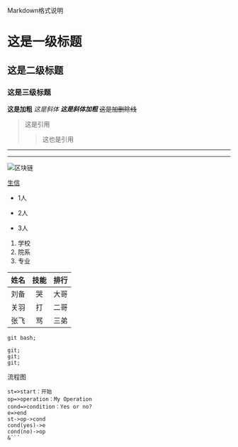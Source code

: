 Markdown格式说明

# 这是一级标题
## 这是二级标题
### 这是三级标题

**这是加粗**
*这是斜体*
***这是斜体加粗***
~~这是加删除线~~

>这是引用
>>这也是引用

---------
********

![区块链](https://ss0.bdstatic.com/70cFvHSh_Q1YnxGkpoWK1HF6hhy/it/u=702257389,1274025419&fm=27&gp=0.jpg "区块链")

[生信](http://college.gcbi.com.cn/archives/3395 "生信超厉害了！")

- 1人
+ 2人
* 3人

1. 学校
2. 院系
3. 专业

姓名|技能|排行
--|:--:|--:
刘备|哭|大哥
关羽|打|二哥
张飞|骂|三弟

`git bash;`
```
git;
git;
git;
```

流程图
```flow
st=>start：开始
op=>operation：My Operation
cond=>condition：Yes or no?
e=>end
st->op->cond
cond(yes)->e
cond(no)->op
&```
